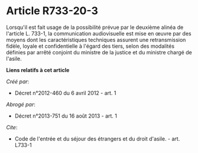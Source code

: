# Article R733-20-3

Lorsqu'il est fait usage de la possibilité prévue par le deuxième alinéa de l'article L. 733-1, la communication
audiovisuelle est mise en œuvre par des moyens dont les caractéristiques techniques assurent une retransmission fidèle,
loyale et confidentielle à l'égard des tiers, selon des modalités définies par arrêté conjoint du ministre de la justice et
du ministre chargé de l'asile.

**Liens relatifs à cet article**

_Créé par_:

  - Décret n°2012-460 du 6 avril 2012 - art. 1

_Abrogé par_:

  - Décret n°2013-751 du 16 août 2013 - art. 1

_Cite_:

  - Code de l'entrée et du séjour des étrangers et du droit d'asile. - art. L733-1
